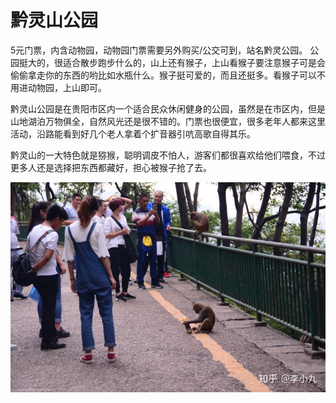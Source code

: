 # 黔灵山公园

5元门票，内含动物园，动物园门票需要另外购买/公交可到，站名黔灵公园。 公园挺大的，很适合散步跑步什么的，山上还有猴子，上山看猴子要注意猴子可是会偷偷拿走你的东西的哟比如水瓶什么。猴子挺可爱的，而且还挺多。看猴子可以不用进动物园，上山即可。

黔灵山公园是在贵阳市区内一个适合民众休闲健身的公园，虽然是在市区内，但是山地湖泊万物俱全，自然风光还是很不错的。门票也很便宜，很多老年人都来这里活动，沿路能看到好几个老人拿着个扩音器引吭高歌自得其乐。

黔灵山的一大特色就是猕猴，聪明调皮不怕人，游客们都很喜欢给他们喂食，不过更多人还是选择把东西都藏好，担心被猴子抢了去。

![](../.gitbook/assets/image%20%287%29.png)

